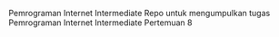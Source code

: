 Pemrograman Internet Intermediate
Repo untuk mengumpulkan tugas Pemrograman Internet Intermediate Pertemuan 8 
